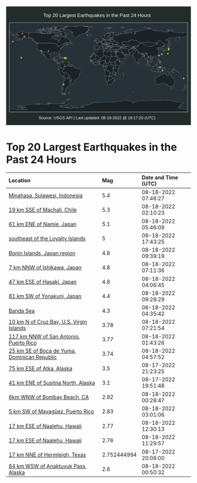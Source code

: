 ![Map](./map.png)

# Top 20 Largest Earthquakes in the Past 24 Hours

| Location | Mag | Date and Time (UTC) |
|:---|:---|:---|
| [Minahasa, Sulawesi, Indonesia](https://earthquake.usgs.gov/earthquakes/eventpage/us6000ibtm) | 5.4 | 08-18-2022 07:46:27 |
| [19 km SSE of Machalí, Chile](https://earthquake.usgs.gov/earthquakes/eventpage/us6000ibrs) | 5.3 | 08-18-2022 02:10:23 |
| [61 km ENE of Namie, Japan](https://earthquake.usgs.gov/earthquakes/eventpage/us6000ibsp) | 5.1 | 08-18-2022 05:46:09 |
| [southeast of the Loyalty Islands](https://earthquake.usgs.gov/earthquakes/eventpage/us6000ibwu) | 5 | 08-18-2022 17:43:25 |
| [Bonin Islands, Japan region](https://earthquake.usgs.gov/earthquakes/eventpage/us6000ibu2) | 4.8 | 08-18-2022 09:39:19 |
| [7 km NNW of Ishikawa, Japan](https://earthquake.usgs.gov/earthquakes/eventpage/us6000ibtg) | 4.8 | 08-18-2022 07:11:36 |
| [47 km ESE of Hasaki, Japan](https://earthquake.usgs.gov/earthquakes/eventpage/us6000ibs8) | 4.8 | 08-18-2022 04:06:45 |
| [81 km SW of Yonakuni, Japan](https://earthquake.usgs.gov/earthquakes/eventpage/us6000ibu6) | 4.4 | 08-18-2022 09:28:29 |
| [Banda Sea](https://earthquake.usgs.gov/earthquakes/eventpage/us6000ibse) | 4.3 | 08-18-2022 04:35:42 |
| [10 km N of Cruz Bay, U.S. Virgin Islands](https://earthquake.usgs.gov/earthquakes/eventpage/pr2022230002) | 3.78 | 08-18-2022 07:21:54 |
| [117 km NNW of San Antonio, Puerto Rico](https://earthquake.usgs.gov/earthquakes/eventpage/pr2022230000) | 3.77 | 08-18-2022 01:43:26 |
| [25 km SE of Boca de Yuma, Dominican Republic](https://earthquake.usgs.gov/earthquakes/eventpage/pr2022230001) | 3.74 | 08-18-2022 04:57:52 |
| [75 km ESE of Atka, Alaska](https://earthquake.usgs.gov/earthquakes/eventpage/us6000ibqz) | 3.5 | 08-17-2022 21:23:25 |
| [41 km ENE of Susitna North, Alaska](https://earthquake.usgs.gov/earthquakes/eventpage/ak022aj1oqut) | 3.1 | 08-17-2022 19:51:48 |
| [6km WNW of Bombay Beach, CA](https://earthquake.usgs.gov/earthquakes/eventpage/ci40327432) | 2.92 | 08-18-2022 00:28:47 |
| [5 km SW of Mayagüez, Puerto Rico](https://earthquake.usgs.gov/earthquakes/eventpage/pr71366713) | 2.83 | 08-18-2022 03:01:06 |
| [17 km ESE of Naalehu, Hawaii](https://earthquake.usgs.gov/earthquakes/eventpage/hv73113477) | 2.77 | 08-18-2022 12:30:13 |
| [17 km ESE of Naalehu, Hawaii](https://earthquake.usgs.gov/earthquakes/eventpage/hv73113412) | 2.76 | 08-18-2022 11:29:57 |
| [17 km NNE of Hermleigh, Texas](https://earthquake.usgs.gov/earthquakes/eventpage/tx2022qcco) | 2.752444994 | 08-17-2022 20:08:00 |
| [84 km WSW of Anaktuvuk Pass, Alaska](https://earthquake.usgs.gov/earthquakes/eventpage/ak022akdwlv9) | 2.6 | 08-18-2022 00:50:32 |
